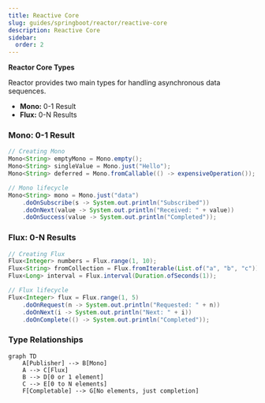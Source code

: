 ```yaml
---
title: Reactive Core
slug: guides/springboot/reactor/reactive-core
description: Reactive Core
sidebar:
  order: 2
---
```


**Reactor Core Types**

Reactor provides two main types for handling asynchronous data sequences.

- **Mono:** 0-1 Result
- **Flux:** 0-N Results

### Mono: 0-1 Result

```java
// Creating Mono
Mono<String> emptyMono = Mono.empty();
Mono<String> singleValue = Mono.just("Hello");
Mono<String> deferred = Mono.fromCallable(() -> expensiveOperation());

// Mono lifecycle
Mono<String> mono = Mono.just("data")
    .doOnSubscribe(s -> System.out.println("Subscribed"))
    .doOnNext(value -> System.out.println("Received: " + value))
    .doOnSuccess(value -> System.out.println("Completed"));
```

### Flux: 0-N Results

```java
// Creating Flux
Flux<Integer> numbers = Flux.range(1, 10);
Flux<String> fromCollection = Flux.fromIterable(List.of("a", "b", "c"));
Flux<Long> interval = Flux.interval(Duration.ofSeconds(1));

// Flux lifecycle
Flux<Integer> flux = Flux.range(1, 5)
    .doOnRequest(n -> System.out.println("Requested: " + n))
    .doOnNext(i -> System.out.println("Next: " + i))
    .doOnComplete(() -> System.out.println("Completed"));
```

### Type Relationships

```mermaid
graph TD
    A[Publisher] --> B[Mono]
    A --> C[Flux]
    B --> D[0 or 1 element]
    C --> E[0 to N elements]
    F[Completable] --> G[No elements, just completion]
```
